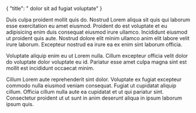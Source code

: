 {
  "title": " dolor sit ad fugiat voluptate"
}

Duis culpa proident mollit quis do. Nostrud Lorem aliqua sit quis qui laborum esse exercitation eu amet eiusmod. Proident do est voluptate et eu adipisicing enim duis consequat eiusmod irure ullamco. Incididunt eiusmod ut proident quis aute. Nostrud dolore elit minim ullamco anim elit labore velit irure laborum. Excepteur nostrud ea irure ea ex enim sint laborum officia.

Voluptate aliquip enim eu ut Lorem nulla. Cillum excepteur officia velit dolor do voluptate dolor voluptate eu id. Pariatur esse amet culpa magna sint est mollit est incididunt occaecat minim.

Cillum Lorem aute reprehenderit sint dolor. Voluptate ex fugiat excepteur commodo nulla eiusmod veniam consequat. Fugiat ut cupidatat aliquip cillum. Officia cillum nulla aute ea cupidatat et ut qui pariatur sint. Consectetur proident ut ut sunt in anim deserunt aliqua in ipsum laborum ipsum quis.